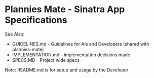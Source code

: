 # Plannies Mate - Sinatra App Specifications

See Also:

- GUIDELINES.md - Guidelines for AIs and Developers (shared with plannies-mate)
- IMPLEMENTATION.md - implementation decisions made
- SPECS.MD - Project wide specs

Note: README.md is for setup and usage by the Developer